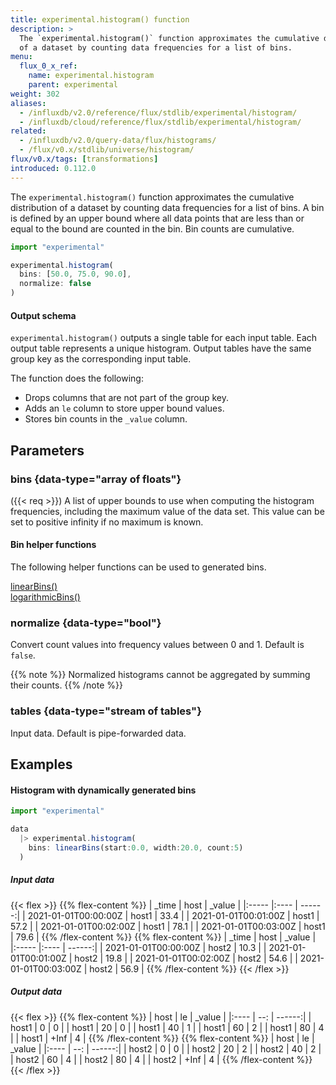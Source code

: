 ```yaml
---
title: experimental.histogram() function
description: >
  The `experimental.histogram()` function approximates the cumulative distribution
  of a dataset by counting data frequencies for a list of bins.
menu:
  flux_0_x_ref:
    name: experimental.histogram
    parent: experimental
weight: 302
aliases:
  - /influxdb/v2.0/reference/flux/stdlib/experimental/histogram/
  - /influxdb/cloud/reference/flux/stdlib/experimental/histogram/
related:
  - /influxdb/v2.0/query-data/flux/histograms/
  - /flux/v0.x/stdlib/universe/histogram/
flux/v0.x/tags: [transformations]
introduced: 0.112.0
---
```


The `experimental.histogram()` function approximates the cumulative distribution
of a dataset by counting data frequencies for a list of bins.
A bin is defined by an upper bound where all data points that are less than or
equal to the bound are counted in the bin.
Bin counts are cumulative.

```js
import "experimental"

experimental.histogram(
  bins: [50.0, 75.0, 90.0],
  normalize: false
)
```

#### Output schema
`experimental.histogram()` outputs a single table for each input table.
Each output table represents a unique histogram.
Output tables have the same group key as the corresponding input table.

The function does the following:

- Drops columns that are not part of the group key.
- Adds an `le` column to store upper bound values.
- Stores bin counts in the `_value` column.

## Parameters

### bins {data-type="array of floats"}
({{< req >}})
A list of upper bounds to use when computing the histogram frequencies, including the maximum value of the data set.
This value can be set to positive infinity if no maximum is known.

#### Bin helper functions
The following helper functions can be used to generated bins.

[linearBins()](/flux/v0.x/stdlib/universe/linearbins)  
[logarithmicBins()](/flux/v0.x/stdlib/universe/logarithmicbins)

### normalize {data-type="bool"}
Convert count values into frequency values between 0 and 1.
Default is `false`.

{{% note %}}
Normalized histograms cannot be aggregated by summing their counts.
{{% /note %}}

### tables {data-type="stream of tables"}
Input data.
Default is pipe-forwarded data.

## Examples

#### Histogram with dynamically generated bins
```js
import "experimental"

data
  |> experimental.histogram(
    bins: linearBins(start:0.0, width:20.0, count:5)
  )
```

##### Input data
{{< flex >}}
{{% flex-content %}}
| _time                | host  | _value |
|:-----                |:----  | ------:|
| 2021-01-01T00:00:00Z | host1 | 33.4   |
| 2021-01-01T00:01:00Z | host1 | 57.2   |
| 2021-01-01T00:02:00Z | host1 | 78.1   |
| 2021-01-01T00:03:00Z | host1 | 79.6   |
{{% /flex-content %}}
{{% flex-content %}}
| _time                | host  | _value |
|:-----                |:----  | ------:|
| 2021-01-01T00:00:00Z | host2 | 10.3   |
| 2021-01-01T00:01:00Z | host2 | 19.8   |
| 2021-01-01T00:02:00Z | host2 | 54.6   |
| 2021-01-01T00:03:00Z | host2 | 56.9   |
{{% /flex-content %}}
{{< /flex >}}

##### Output data
{{< flex >}}
{{% flex-content %}}
| host  | le   | _value |
|:----  | --:  | ------:|
| host1 | 0    | 0      |
| host1 | 20   | 0      |
| host1 | 40   | 1      |
| host1 | 60   | 2      |
| host1 | 80   | 4      |
| host1 | +Inf | 4      |
{{% /flex-content %}}
{{% flex-content %}}
| host  | le   | _value |
|:----  | --:  | ------:|
| host2 | 0    | 0      |
| host2 | 20   | 2      |
| host2 | 40   | 2      |
| host2 | 60   | 4      |
| host2 | 80   | 4      |
| host2 | +Inf | 4      |
{{% /flex-content %}}
{{< /flex >}}
